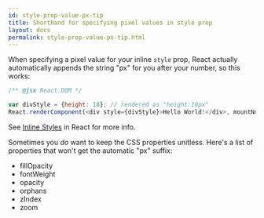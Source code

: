 ```yaml
---
id: style-prop-value-px-tip
title: Shorthand for specifying pixel values in style prop
layout: docs
permalink: style-prop-value-px-tip.html
---
```


When specifying a pixel value for your inline `style` prop, React actually automatically appends the string "px" for you after your number, so this works:

```js
/** @jsx React.DOM */

var divStyle = {height: 10}; // rendered as "height:10px"
React.renderComponent(<div style={divStyle}>Hello World!</div>, mountNode);
```

See [Inline Styles](inline-styles-tip.html) in React for more info.

Sometimes you _do_ want to keep the CSS properties unitless. Here's a list of properties that won't get the automatic "px" suffix:

- fillOpacity
- fontWeight
- opacity
- orphans
- zIndex
- zoom
